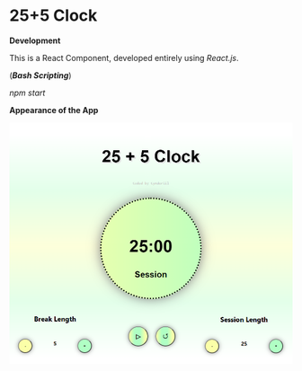 25+5 Clock
===

**Development**

This is a React Component, developed entirely using *React.js*.

(***Bash Scripting***)

*npm start*

**Appearance of the App**

![App Screenshot](./Screenshot.png "Screenshot")
